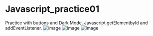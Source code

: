 # Javascript_practice01
Practice with buttons and Dark Mode. 
Javascript getElementbyId and addEventListener.
![image](https://user-images.githubusercontent.com/109182529/183306166-66af0100-2621-4d1d-973e-1ccb69f9a724.png)
![image](https://user-images.githubusercontent.com/109182529/183306176-9f96c5d8-ee9a-4dc1-b344-4e7c17f30e37.png)
![image](https://user-images.githubusercontent.com/109182529/183306185-bc99097d-c788-4c07-8128-af5a614391d2.png)
